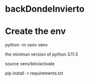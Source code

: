 # backDondeInvierto

# Create the env
python -m venv venv 
<!-- Comment -->
the minimun version of python 3.11.5

source venv/bin/activate

pip install -r requirements.txt


